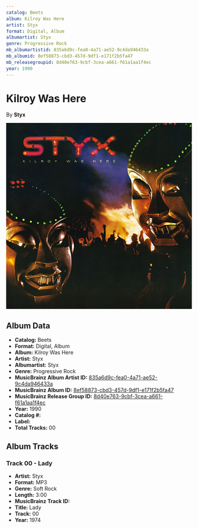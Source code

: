 ```yaml
---
catalog: Beets
album: Kilroy Was Here
artist: Styx
format: Digital, Album
albumartist: Styx
genre: Progressive Rock
mb_albumartistid: 835a6d9c-fea0-4a71-ae52-9c4da946433a
mb_albumid: 8ef58873-cbd3-457d-9df1-e171f2b5fa47
mb_releasegroupid: 8d40e763-9cbf-3cea-a661-f61a1aa1f4ec
year: 1990
---
```


# Kilroy Was Here

By **Styx**

![](../../assets/beetscovers/Styx-Kilroy_Was_Here.jpg)

## Album Data

- **Catalog:** Beets
- **Format:** Digital, Album
- **Album:** Kilroy Was Here
- **Artist:** Styx
- **Albumartist:** Styx
- **Genre:** Progressive Rock
- **MusicBrainz Album Artist ID:** [835a6d9c-fea0-4a71-ae52-9c4da946433a](https://musicbrainz.org/artist/835a6d9c-fea0-4a71-ae52-9c4da946433a)
- **MusicBrainz Album ID:** [8ef58873-cbd3-457d-9df1-e171f2b5fa47](https://musicbrainz.org/release/8ef58873-cbd3-457d-9df1-e171f2b5fa47)
- **MusicBrainz Release Group ID:** [8d40e763-9cbf-3cea-a661-f61a1aa1f4ec](https://musicbrainz.org/release-group/8d40e763-9cbf-3cea-a661-f61a1aa1f4ec)
- **Year:** 1990
- **Catalog #:** 
- **Label:** 
- **Total Tracks:** 00

## Album Tracks

### Track 00 - Lady

- **Artist:** Styx
- **Format:** MP3
- **Genre:** Soft Rock
- **Length:** 3:00
- **MusicBrainz Track ID:** [](https://musicbrainz.org/recording/)
- **Title:** Lady
- **Track:** 00
- **Year:** 1974

